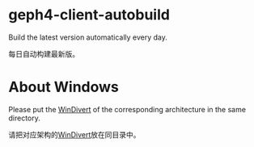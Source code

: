 # geph4-client-autobuild
Build the latest version automatically every day.

每日自动构建最新版。

# About Windows
Please put the [WinDivert](https://github.com/basil00/Divert) of the corresponding architecture in the same directory.

请把对应架构的[WinDivert](https://github.com/basil00/Divert)放在同目录中。

